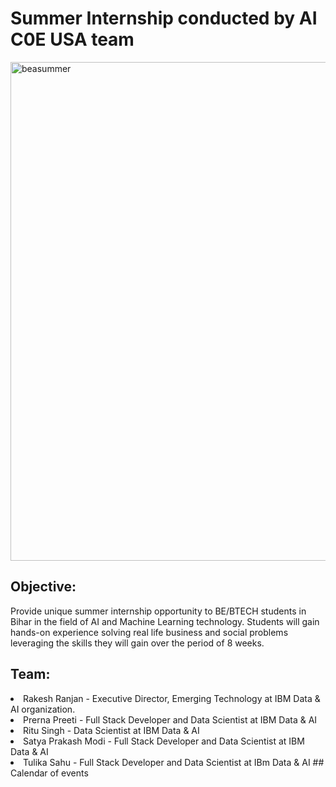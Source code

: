 # Summer Internship conducted by AI C0E USA team
<img width="798" alt="beasummer" src="https://user-images.githubusercontent.com/12015008/60399846-18de6e80-9b20-11e9-9f21-bbe7ac236e8f.png">

## Objective:
Provide unique summer internship opportunity to BE/BTECH students in Bihar in the field of AI and Machine Learning technology. Students will gain hands-on experience solving real life business and social problems leveraging the skills they will gain over the period of 8 weeks. 
## Team:
<li> Rakesh Ranjan - Executive Director, Emerging Technology at IBM Data & AI organization.
<li> Prerna Preeti - Full Stack Developer and Data Scientist at IBM Data & AI
<li> Ritu Singh - Data Scientist at IBM Data & AI
<li> Satya Prakash Modi - Full Stack Developer and Data Scientist at IBM Data & AI
<li> Tulika Sahu - Full Stack Developer and Data Scientist at IBm Data & AI 
## Calendar of events
